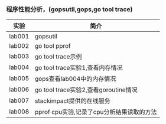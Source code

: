 ### 程序性能分析，(gopsutil,gops,go tool trace)

|实验|简介|
|---|---|
|lab001|gopsutil|
|lab002|go tool pprof|
|lab003|go tool trace示例|
|lab004|go tool trace实验1,查看内存情况|
|lab005|gops查看lab004中的内存情况|
|lab006|go tool trace实验2,查看goroutine情况|
|lab007|stackimpact提供的在线服务|
|lab008|pprof cpu实验,记录了cpu分析结果读取的方法|